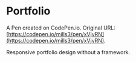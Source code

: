 #  Portfolio 

A Pen created on CodePen.io. Original URL: [https://codepen.io/mills3/pen/xVjvRN](https://codepen.io/mills3/pen/xVjvRN).

Responsive portfolio design without a framework. 